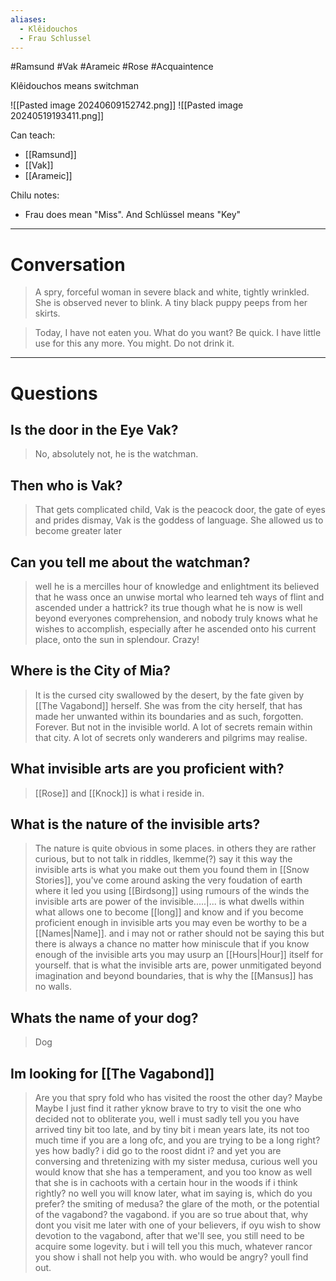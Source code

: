 ```yaml
---
aliases:
  - Klêidouchos
  - Frau Schlussel
---
```

#Ramsund #Vak #Arameic #Rose #Acquaintence 

Klêidouchos means switchman

![[Pasted image 20240609152742.png]]
![[Pasted image 20240519193411.png]]

Can teach:
- [[Ramsund]]
- [[Vak]]
- [[Arameic]]

Chilu notes:
- Frau does mean "Miss". And Schlüssel means "Key" 

___

# Conversation

>A spry, forceful woman in severe black and white, tightly wrinkled. She is observed never to blink. A tiny black puppy peeps from her skirts.

>Today, I have not eaten you. What do you want? Be quick. I have little use for this any more. You might. Do not drink it.

___
# Questions

## Is the door in the Eye Vak?
>No, absolutely not, he is the watchman.
## Then who is Vak?
>That gets complicated child, Vak is the peacock door, the gate of eyes and prides dismay, Vak is the goddess of language. She allowed us to become greater later
## Can you tell me about the watchman?
>well he is a mercilles hour of knowledge and enlightment its believed that he wass once an unwise mortal who learned teh ways of flint and ascended under a hattrick? its true though what he is now is well beyond everyones comprehension, and nobody truly knows what he wishes to accomplish, especially after he ascended onto his current place, onto the sun in splendour. Crazy! 
## Where is the City of Mia?
>It is the cursed city swallowed by the desert, by the fate given by [[The Vagabond]] herself. She was from the city herself, that has made her unwanted within its boundaries and as such, forgotten. Forever. But not in the invisible world. A lot of secrets remain within that city. A lot of secrets only wanderers and pilgrims may realise.
## What invisible arts are you proficient with?
>[[Rose]] and [[Knock]] is what i reside in.
## What is the nature of the invisible arts?
>The nature is quite obvious in some places. in others they are rather curious, but to not talk in riddles, lkemme(?) say it this way the invisible arts is what you make out them you found them in [[Snow Stories]], you've come around asking the very foudation of earth where it led you using [[Birdsong]] using rumours of the winds the invisible arts are power of the invisible.....|... is what dwells within what allows one to become [[long]] and know and if you become proficient enough in invisible arts you may even be worthy to be a [[Names|Name]].
>and i may not or rather should not be saying this but there is always a chance no matter how miniscule that if you know enough of the invisible arts you may usurp an [[Hours|Hour]] itself for yourself. that is what the invisible arts are, power unmitigated beyond imagination and beyond boundaries, that is why the [[Mansus]] has no walls.
## Whats the name of your dog?
>Dog
## Im looking for [[The Vagabond]]
>Are you that spry fold who has visited the roost the other day?
>Maybe
>Maybe I just find it rather yknow brave to try to visit the one who decided not to obliterate you, well i must sadly tell you you have arrived tiny bit too late, and by tiny bit i mean years late, its not too much time if you are a long ofc, and you are trying to be a long right?
>yes
>how badly?
>i did go to the roost didnt i?
>and yet you are conversing and thretenizing with my sister medusa, curious
>well you would know that she has a temperament, and you too know as well that she is in cachoots with a certain hour in the woods if i think rightly?
>no
>well you will know later, what im saying is, which do you prefer? the smiting of medusa? the glare of the moth, or the potential of the vagabond?
>the vagabond.
>if you are so true about that, why dont you visit me later with one of your believers, if oyu wish to show devotion to the vagabond, after that we'll see, you still need to be acquire some logevity. but i will tell you this much, whatever rancor you show i shall not help you with.
>who would be angry?
>youll find out.
